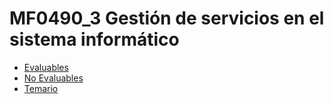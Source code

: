 # MF0490_3 Gestión de servicios en el sistema informático
- <a href="https://github.com/Jorgeev27/SeguridadInformatica/tree/main/MF0490_3%20Gesti%C3%B3n%20de%20servicios%20en%20el%20sistema%20inform%C3%A1tico/Evaluables">Evaluables</a>
- <a href="https://github.com/Jorgeev27/SeguridadInformatica/tree/main/MF0490_3%20Gesti%C3%B3n%20de%20servicios%20en%20el%20sistema%20inform%C3%A1tico/No%20Evaluables">No Evaluables</a>
- <a href="https://github.com/Jorgeev27/SeguridadInformatica/tree/main/MF0490_3%20Gesti%C3%B3n%20de%20servicios%20en%20el%20sistema%20inform%C3%A1tico/Temario">Temario</a>

